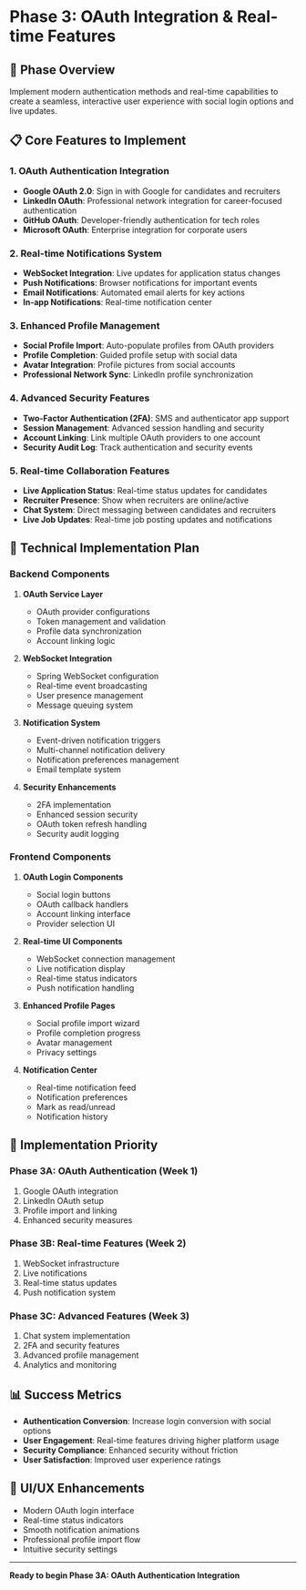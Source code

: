 # Phase 3: OAuth Integration & Real-time Features

## 🎯 Phase Overview
Implement modern authentication methods and real-time capabilities to create a seamless, interactive user experience with social login options and live updates.

## 📋 Core Features to Implement

### 1. OAuth Authentication Integration
- **Google OAuth 2.0**: Sign in with Google for candidates and recruiters
- **LinkedIn OAuth**: Professional network integration for career-focused authentication
- **GitHub OAuth**: Developer-friendly authentication for tech roles
- **Microsoft OAuth**: Enterprise integration for corporate users

### 2. Real-time Notifications System
- **WebSocket Integration**: Live updates for application status changes
- **Push Notifications**: Browser notifications for important events
- **Email Notifications**: Automated email alerts for key actions
- **In-app Notifications**: Real-time notification center

### 3. Enhanced Profile Management
- **Social Profile Import**: Auto-populate profiles from OAuth providers
- **Profile Completion**: Guided profile setup with social data
- **Avatar Integration**: Profile pictures from social accounts
- **Professional Network Sync**: LinkedIn profile synchronization

### 4. Advanced Security Features
- **Two-Factor Authentication (2FA)**: SMS and authenticator app support
- **Session Management**: Advanced session handling and security
- **Account Linking**: Link multiple OAuth providers to one account
- **Security Audit Log**: Track authentication and security events

### 5. Real-time Collaboration Features
- **Live Application Status**: Real-time status updates for candidates
- **Recruiter Presence**: Show when recruiters are online/active
- **Chat System**: Direct messaging between candidates and recruiters
- **Live Job Updates**: Real-time job posting updates and notifications

## 🔧 Technical Implementation Plan

### Backend Components
1. **OAuth Service Layer**
   - OAuth provider configurations
   - Token management and validation
   - Profile data synchronization
   - Account linking logic

2. **WebSocket Integration**
   - Spring WebSocket configuration
   - Real-time event broadcasting
   - User presence management
   - Message queuing system

3. **Notification System**
   - Event-driven notification triggers
   - Multi-channel notification delivery
   - Notification preferences management
   - Email template system

4. **Security Enhancements**
   - 2FA implementation
   - Enhanced session security
   - OAuth token refresh handling
   - Security audit logging

### Frontend Components
1. **OAuth Login Components**
   - Social login buttons
   - OAuth callback handlers
   - Account linking interface
   - Provider selection UI

2. **Real-time UI Components**
   - WebSocket connection management
   - Live notification display
   - Real-time status indicators
   - Push notification handling

3. **Enhanced Profile Pages**
   - Social profile import wizard
   - Profile completion progress
   - Avatar management
   - Privacy settings

4. **Notification Center**
   - Real-time notification feed
   - Notification preferences
   - Mark as read/unread
   - Notification history

## 🚀 Implementation Priority

### Phase 3A: OAuth Authentication (Week 1)
1. Google OAuth integration
2. LinkedIn OAuth setup
3. Profile import and linking
4. Enhanced security measures

### Phase 3B: Real-time Features (Week 2)
1. WebSocket infrastructure
2. Live notifications
3. Real-time status updates
4. Push notification system

### Phase 3C: Advanced Features (Week 3)
1. Chat system implementation
2. 2FA and security features
3. Advanced profile management
4. Analytics and monitoring

## 📊 Success Metrics
- **Authentication Conversion**: Increase login conversion with social options
- **User Engagement**: Real-time features driving higher platform usage
- **Security Compliance**: Enhanced security without friction
- **User Satisfaction**: Improved user experience ratings

## 🎨 UI/UX Enhancements
- Modern OAuth login interface
- Real-time status indicators
- Smooth notification animations
- Professional profile import flow
- Intuitive security settings

---

**Ready to begin Phase 3A: OAuth Authentication Integration**
